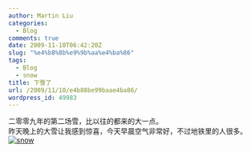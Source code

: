```yaml
---
author: Martin Liu
categories:
  - Blog
comments: true
date: 2009-11-10T06:42:20Z
slug: "%e4%b8%8b%e9%9b%aa%e4%ba%86"
tags:
  - Blog
  - snow
title: 下雪了
url: /2009/11/10/e4b88be99baae4ba86/
wordpress_id: 49983
---
```


二零零九年的第二场雪，比以往的都来的大一点。<br />昨天晚上的大雪让我感到惊喜，今天早晨空气非常好，不过地铁里的人很多。<br />[![snow](http://farm3.static.flickr.com/2581/4092220868_4a9c0c2273_o.jpg)](http://www.flickr.com/photos/liumartin/4092220868/)
